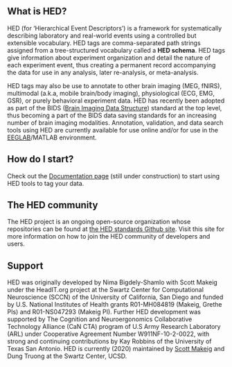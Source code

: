 
## What is HED?

HED (for ‘Hierarchical Event Descriptors’) is a framework for systematically describing laboratory and real-world events using a controlled but extensible vocabulary. HED tags are comma-separated path strings assigned from a tree-structured vocabulary called a **HED schema**. HED tags give information about experiment organization and detail the nature of each experiment event, thus creating a permanent record accompanying the data for use in any analysis, later re-analysis, or meta-analysis.

HED tags may also be use to annotate to other brain imaging (MEG, fNIRS), multimodal (a.k.a, mobile brain/body imaging), physiological (ECG, EMG, GSR), or purely behavioral experiment data. HED has recently been adopted as part of the BIDS ([Brain Imaging Data Structure](http://bids.neuroimaging.io/)) standard at the top level, thus becoming a part of the BIDS data saving standards for an increasing number of brain imaging modalities. Annotation, validation, and data search tools using HED are currently available for use online and/or for use in the [EEGLAB](https://sccn.ucsd.edu/eeglab)/MATLAB environment.

## How do I start?

Check out the [Documentation page](https://hed-specification.readthedocs.io/en/latest/index.html) (still under construction) to start using HED tools to tag your data.  

## The HED community

The HED project is an ongoing open-source organization whose repositories can be found at
[the HED standards Github site](https://github.com/hed-standard). Visit this site for more information on how to join the HED
community of developers and users.

## Support 

HED was originally developed by Nima Bigdely-Shamlo with Scott Makeig under the HeadIT.org project at the Swartz Center for Computational Neuroscience (SCCN) of the University of California, San Diego and funded by U.S. National Institutes of Health grants R01-MH084819 (Makeig, Grethe PIs) and R01-NS047293 (Makeig PI). Further HED development was supported by The Cognition and Neuroergonomics Collaborative Technology Alliance (CaN CTA) program of U.S Army Research Laboratory (ARL) under Cooperative Agreement Number W911NF-10-2-0022, with strong and continuing contributions by Kay Robbins of the University of Texas San Antonio. HED is currently (2020) maintained by [Scott Makeig](http://smakeig@ucsd.edu) and Dung Truong at the Swartz Center, UCSD. 
